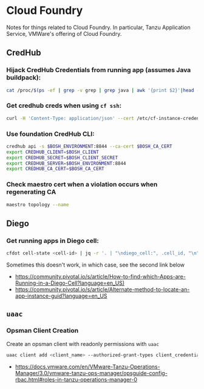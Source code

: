 # Cloud Foundry

Notes for things related to Cloud Foundry. In particular, Tanzu Application Service, VMWare's offering of Cloud Foundry.

## CredHub

### Hijack CredHub Credentials from running app (assumes Java buildpack):

```bash
cat /proc/$(ps -ef | grep -v grep | grep java | awk '{print $2}'|head -n 1)/environ|tr '\\0' '\\n'|grep VCAP_SERVICES|cut -d '=' -f 2-|jq '.credhub[] | select (.instance_name=="credhubSi")|.credentials' -c -r | jq -r .
```

### Get credhub creds when using `cf ssh`:

```bash
curl -H 'Content-Type: application/json' --cert /etc/cf-instance-credentials/instance.crt --key /etc/cf-instance-credentials/instance.key -d "$VCAP_SERVICES" 'https://credhub.service.cf.internal:8844/api/v1/interpolate'
```

### Use foundation CredHub CLI:

```bash
credhub api -s $BOSH_ENVIRONMENT:8844 --ca-cert $BOSH_CA_CERT
export CREDHUB_CLIENT=$BOSH_CLIENT
export CREDHUB_SECRET=$BOSH_CLIENT_SECRET
export CREDHUB_SERVER=$BOSH_ENVIRONMENT:8844
export CREDHUB_CA_CERT=$BOSH_CA_CERT
```

### Check maestro cert when a violation occurs when regenerating CA

```bash
maestro topology --name
```

## Diego

### Get running apps in Diego cell:

```bash
cfdot cell-state <cell-id> | jq -r '. | "\ndiego_cell:", .cell_id, "\n", "App-Guids:", .LRPs[].process_guid[0:36]'
```

Sometimes this doesn't work, in which case, see the second link below

- <https://community.pivotal.io/s/article/How-to-find-which-Apps-are-Running-in-a-Diego-Cell?language=en_US)>
- <https://community.pivotal.io/s/article/Alternate-method-to-locate-an-app-instance-guid?language=en_US>

## `uaac`

### Opsman Client Creation

Create an opsman client with readonly permissions with `uaac`

```bash
uaac client add <client_name> --authorized-grant-types client_credentials --authorities opsman.restricted_view --secret <secret>
```

- <https://docs.vmware.com/en/VMware-Tanzu-Operations-Manager/3.0/vmware-tanzu-ops-manager/opsguide-config-rbac.html#roles-in-tanzu-operations-manager-0>
